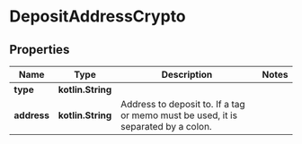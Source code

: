 
# DepositAddressCrypto

## Properties
Name | Type | Description | Notes
------------ | ------------- | ------------- | -------------
**type** | **kotlin.String** |  | 
**address** | **kotlin.String** | Address to deposit to. If a tag or memo must be used, it is separated by a colon. | 




